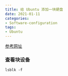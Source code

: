 ```yaml
---
title: 给 Ubuntu 添加一块硬盘
date: 2021-01-11
categories:
- Software-configuration
tags:
- Ubuntu
---
```


[参考网址](https://blog.csdn.net/u010953609/article/details/104036767)

### 查看块设备

`lsblk -f`